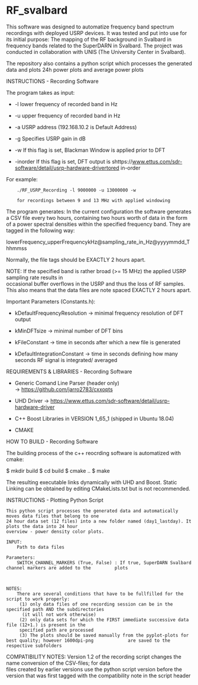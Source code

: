 # RF_svalbard 

This software was designed to automatize frequency band spectrum recordings with deployed USRP devices.
It was tested and put into use for its initial purpose: 
The mapping of the RF background in Svalbard in frequency bands related to the SuperDARN in Svalbard. The project was conducted in collaboration with UNIS (The University Center in Svalbard).  
 
The repository also contains a python script which processes the generated data and plots 24h power plots and average power plots 


INSTRUCTIONS - Recording Software

 The program takes as input: 
 
 - -l lower frequency of recorded band in Hz
  
 - -u upper frequency of recorded band in Hz
 
 - -a USRP address (192.168.10.2 is Default Address)
  
 - -g Specifies USRP gain in dB
  
 - -w If this flag is set, Blackman Window is applied prior to DFT 
  
 - -inorder If this flag is set, DFT output is shttps://www.ettus.com/sdr-software/detail/usrp-hardware-drivertored in-order
  
  For example:
  		
  		./RF_USRP_Recording -l 9000000 -u 13000000 -w
  		
  		for recordings between 9 and 13 MHz with applied windowing 
  
  
 The program generates:
  In the current configuration the software generates a CSV file every two hours, containing two hours 
  worth of data in the form of a power spectral densities within the specified frequency band. They are tagged
  in the following way:
  
  
  lowerFrequency_upperFrequencykHz@sampling_rate_in_Hz@yyyymmdd_Thhmmss
  
  
  Normally, the file tags should be EXACTLY 2 hours apart. 
  
  NOTE: If the specified band is rather broad (>= 15 MHz) the applied USRP sampling rate results in  
  occasional buffer overflows in the USRP and thus the loss of RF samples. This also means that the data files
  are note spaced EXACTLY 2 hours apart.  
  
  Important Parameters (Constants.h):
  
  - kDefaultFrequencyResolution -> minimal frequency resolution of DFT output
  
  - kMinDFTsize -> minimal number of DFT bins
  
  - kFileConstant -> time in seconds after which a new file is generated
  
  - kDefaultIntegrationConstant -> time in seconds defining how many seconds RF signal is integrated/
  averaged 
  
  
  
  
  
  REQUIREMENTS & LIBRARIES - Recording Software
  
  - Generic Comand Line Parser (header only)	
     -> https://github.com/jarro2783/cxxopts
     
  - UHD Driver
   		-> https://www.ettus.com/sdr-software/detail/usrp-hardware-driver
  		
  - C++ Boost Libraries in VERSION 1_65_1 (shipped in Ubuntu 18.04)  	
  
  
  - CMAKE 	
  
  
  HOW TO BUILD - Recording Software
  
  The building process of the c++ reocrding software is automatized with cmake: 
  
  $ mkdir build
  $ cd build
  $ cmake ..
  $ make
  
  
  The resulting executable links dynamically with UHD and Boost. Static Linking can be obtained by editing 
  CMakeLists.txt but is not recommended. 
  
  
   INSTRUCTIONS - Plotting Python Script 
   
   	This python script processes the generated data and automatically moves data files that belong to one  	
   	24 hour data set (12 files) into a new folder named (day1_lastday). It plots the data into 24 hour  
   	overview - power density color plots.  
   	
   	INPUT:
   		Path to data files 
   		
   	Parameters: 
   		SWITCH_CHANNEL_MARKERS (True, False) : If true, SuperDARN Svalbard channel markers are added to the 		plots
   				
   
   
   	NOTES: 
   		There are several conditions that have to be fullfilled for the script to work properly:
   		 (1) only data files of one recording session can be in the specified path AND the subdirectories
   		  (it will not work otherwise)
   		 (2) only data sets for which the FIRST immediate successive data file (12+1.) is present in the 	
   		 specified path are processed
   		 (3) The plots should be saved manually from the pyplot-plots for best quality; however 1600dpi-png 			are saved to the respective subfolders 
   		 
   COMPATIBILITY NOTES: 
   		Version 1.2 of the recording script changes the name conversion of the CSV-files; for data 	
   		files created by earlier versions use the python script version before the version that was 
   		first tagged with the compatibility note in the script header		 
   	 